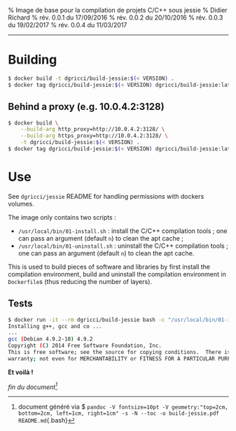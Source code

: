 % Image de base pour la compilation de projets C/C++ sous jessie
% Didier Richard
% rév. 0.0.1 du 17/09/2016
% rév. 0.0.2 du 20/10/2016
% rév. 0.0.3 du 19/02/2017
% rév. 0.0.4 du 11/03/2017

---

# Building #

```bash
$ docker build -t dgricci/build-jessie:$(< VERSION) .
$ docker tag dgricci/build-jessie:$(< VERSION) dgricci/build-jessie:latest
```

## Behind a proxy (e.g. 10.0.4.2:3128) ##

```bash
$ docker build \
    --build-arg http_proxy=http://10.0.4.2:3128/ \
    --build-arg https_proxy=http://10.0.4.2:3128/ \
    -t dgricci/build-jessie:$(< VERSION) .
$ docker tag dgricci/build-jessie:$(< VERSION) dgricci/build-jessie:latest
```     

# Use #

See `dgricci/jessie` README for handling permissions with dockers volumes.

The image only contains two scripts :

* `/usr/local/bin/01-install.sh` : install the C/C++ compilation tools ; one can
  pass an argument (default `n`) to clean the apt cache ;
* `/usr/local/bin/01-uninstall.sh` : uninstall the C/C++ compilation tools ;
  one can pass an argument (default `n`) to clean the apt cache.

This is used to build pieces of software and libraries by first install the
compilation environment, build and uninstall the compilation environment in
`Dockerfile`s (thus reducing the number of layers).

## Tests ##

```bash
$ docker run -it --rm dgricci/build-jessie bash -c "/usr/local/bin/01-install.sh && gcc --version"
Installing g++, gcc and co ...
...
gcc (Debian 4.9.2-10) 4.9.2
Copyright (C) 2014 Free Software Foundation, Inc.
This is free software; see the source for copying conditions.  There is NO
warranty; not even for MERCHANTABILITY or FITNESS FOR A PARTICULAR PURPOSE.

```

__Et voilà !__


_fin du document[^pandoc_gen]_

[^pandoc_gen]: document généré via $ `pandoc -V fontsize=10pt -V geometry:"top=2cm, bottom=2cm, left=1cm, right=1cm" -s -N --toc -o build-jessie.pdf README.md`{.bash}

